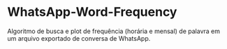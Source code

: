# WhatsApp-Word-Frequency
Algoritmo de busca e plot de frequência (horária e mensal) de palavra em um arquivo exportado de conversa de WhatsApp.
